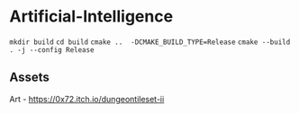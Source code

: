 # Artificial-Intelligence

`mkdir build`
`cd build`
`cmake ..  -DCMAKE_BUILD_TYPE=Release`
`cmake --build . -j --config Release`


## Assets 
Art - https://0x72.itch.io/dungeontileset-ii
